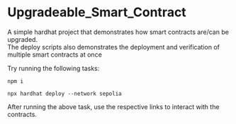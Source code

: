 # Upgradeable_Smart_Contract
  
A simple hardhat project that demonstrates how smart contracts are/can be upgraded.
<br>
The deploy scripts also demonstrates the deployment and verification of multiple smart contracts at once


Try running the following tasks:

```shell
npm i
```
```shell
npx hardhat deploy --network sepolia
```
After running the above task, use the respective links to interact with the contracts.
